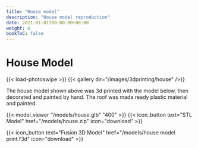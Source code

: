 ```yaml
---
title: "House model"
description: "House model reproduction"
date: 2021-01-01T00:00:00+00:00
weight: 6
bookToC: false
---
```


# House Model

{{< load-photoswipe >}}
{{< gallery dir="/images/3dprinting/house" />}}

The house model shown above was 3d printed with the model below, then decorated and painted by hand. The roof was made ready plastic material and painted.

{{< model_viewer "/models/house.glb" "400" >}}
{{< icon_button text="STL Model" href="/models/house.zip" icon="download" >}}

{{< icon_button text="Fusion 3D Model" href="/models/house model print.f3d" icon="download" >}}
